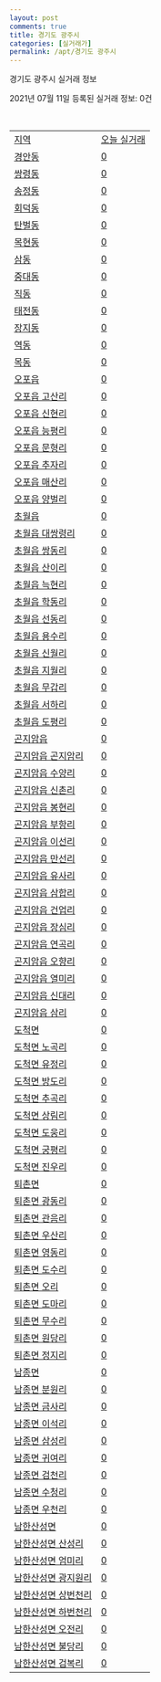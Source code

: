 ```yaml
---
layout: post
comments: true
title: 경기도 광주시
categories: [실거래가]
permalink: /apt/경기도 광주시
---
```


경기도 광주시 실거래 정보

2021년 07월 11일 등록된 실거래 정보: 0건

<script type="text/javascript">
  google.charts.load('current', {'packages':['corechart']});
  google.charts.setOnLoadCallback(drawChart);

  function drawChart() {
    var data = google.visualization.arrayToDataTable([['거래일', '매매', '전월세', '전매'], ['20-07', 404, 262, 25], ['20-08', 408, 296, 38], ['20-09', 334, 255, 37], ['20-10', 427, 237, 29], ['20-11', 383, 194, 12], ['20-12', 416, 229, 38], ['21-01', 315, 223, 22], ['21-02', 271, 209, 165], ['21-03', 288, 253, 71], ['21-04', 269, 171, 60], ['21-05', 330, 215, 48], ['21-06', 224, 180, 19], ['21-07', 16, 20, 1]]);

    var options = {
      title: '최근 1년간 유형별 거래량 추이',
      legend: { position: 'bottom' }
    };

    var chart = new google.visualization.LineChart(document.getElementById('columnchart_material'));
    chart.draw(data, (options));
  }
</script>

<div id="columnchart_material" style="width: 95%; margin-left: -35px"></div>
<br>
<table class="sortable">
  <tr>
    <td><a href="#">지역</a></td>
    <td><a href="#">오늘 실거래</a></td>
  </tr>

  
  <tr class="item">
    <td><a href="경기도 광주시 경안동">경안동</a></td>
    <td><a href="경기도 광주시 경안동">0</a></td>
  </tr>
    

  <tr class="item">
    <td><a href="경기도 광주시 쌍령동">쌍령동</a></td>
    <td><a href="경기도 광주시 쌍령동">0</a></td>
  </tr>
    

  <tr class="item">
    <td><a href="경기도 광주시 송정동">송정동</a></td>
    <td><a href="경기도 광주시 송정동">0</a></td>
  </tr>
    

  <tr class="item">
    <td><a href="경기도 광주시 회덕동">회덕동</a></td>
    <td><a href="경기도 광주시 회덕동">0</a></td>
  </tr>
    

  <tr class="item">
    <td><a href="경기도 광주시 탄벌동">탄벌동</a></td>
    <td><a href="경기도 광주시 탄벌동">0</a></td>
  </tr>
    

  <tr class="item">
    <td><a href="경기도 광주시 목현동">목현동</a></td>
    <td><a href="경기도 광주시 목현동">0</a></td>
  </tr>
    

  <tr class="item">
    <td><a href="경기도 광주시 삼동">삼동</a></td>
    <td><a href="경기도 광주시 삼동">0</a></td>
  </tr>
    

  <tr class="item">
    <td><a href="경기도 광주시 중대동">중대동</a></td>
    <td><a href="경기도 광주시 중대동">0</a></td>
  </tr>
    

  <tr class="item">
    <td><a href="경기도 광주시 직동">직동</a></td>
    <td><a href="경기도 광주시 직동">0</a></td>
  </tr>
    

  <tr class="item">
    <td><a href="경기도 광주시 태전동">태전동</a></td>
    <td><a href="경기도 광주시 태전동">0</a></td>
  </tr>
    

  <tr class="item">
    <td><a href="경기도 광주시 장지동">장지동</a></td>
    <td><a href="경기도 광주시 장지동">0</a></td>
  </tr>
    

  <tr class="item">
    <td><a href="경기도 광주시 역동">역동</a></td>
    <td><a href="경기도 광주시 역동">0</a></td>
  </tr>
    

  <tr class="item">
    <td><a href="경기도 광주시 목동">목동</a></td>
    <td><a href="경기도 광주시 목동">0</a></td>
  </tr>
    

  <tr class="item">
    <td><a href="경기도 광주시 오포읍">오포읍</a></td>
    <td><a href="경기도 광주시 오포읍">0</a></td>
  </tr>
    

  <tr class="item">
    <td><a href="경기도 광주시 오포읍 고산리">오포읍 고산리</a></td>
    <td><a href="경기도 광주시 오포읍 고산리">0</a></td>
  </tr>
    

  <tr class="item">
    <td><a href="경기도 광주시 오포읍 신현리">오포읍 신현리</a></td>
    <td><a href="경기도 광주시 오포읍 신현리">0</a></td>
  </tr>
    

  <tr class="item">
    <td><a href="경기도 광주시 오포읍 능평리">오포읍 능평리</a></td>
    <td><a href="경기도 광주시 오포읍 능평리">0</a></td>
  </tr>
    

  <tr class="item">
    <td><a href="경기도 광주시 오포읍 문형리">오포읍 문형리</a></td>
    <td><a href="경기도 광주시 오포읍 문형리">0</a></td>
  </tr>
    

  <tr class="item">
    <td><a href="경기도 광주시 오포읍 추자리">오포읍 추자리</a></td>
    <td><a href="경기도 광주시 오포읍 추자리">0</a></td>
  </tr>
    

  <tr class="item">
    <td><a href="경기도 광주시 오포읍 매산리">오포읍 매산리</a></td>
    <td><a href="경기도 광주시 오포읍 매산리">0</a></td>
  </tr>
    

  <tr class="item">
    <td><a href="경기도 광주시 오포읍 양벌리">오포읍 양벌리</a></td>
    <td><a href="경기도 광주시 오포읍 양벌리">0</a></td>
  </tr>
    

  <tr class="item">
    <td><a href="경기도 광주시 초월읍">초월읍</a></td>
    <td><a href="경기도 광주시 초월읍">0</a></td>
  </tr>
    

  <tr class="item">
    <td><a href="경기도 광주시 초월읍 대쌍령리">초월읍 대쌍령리</a></td>
    <td><a href="경기도 광주시 초월읍 대쌍령리">0</a></td>
  </tr>
    

  <tr class="item">
    <td><a href="경기도 광주시 초월읍 쌍동리">초월읍 쌍동리</a></td>
    <td><a href="경기도 광주시 초월읍 쌍동리">0</a></td>
  </tr>
    

  <tr class="item">
    <td><a href="경기도 광주시 초월읍 산이리">초월읍 산이리</a></td>
    <td><a href="경기도 광주시 초월읍 산이리">0</a></td>
  </tr>
    

  <tr class="item">
    <td><a href="경기도 광주시 초월읍 늑현리">초월읍 늑현리</a></td>
    <td><a href="경기도 광주시 초월읍 늑현리">0</a></td>
  </tr>
    

  <tr class="item">
    <td><a href="경기도 광주시 초월읍 학동리">초월읍 학동리</a></td>
    <td><a href="경기도 광주시 초월읍 학동리">0</a></td>
  </tr>
    

  <tr class="item">
    <td><a href="경기도 광주시 초월읍 선동리">초월읍 선동리</a></td>
    <td><a href="경기도 광주시 초월읍 선동리">0</a></td>
  </tr>
    

  <tr class="item">
    <td><a href="경기도 광주시 초월읍 용수리">초월읍 용수리</a></td>
    <td><a href="경기도 광주시 초월읍 용수리">0</a></td>
  </tr>
    

  <tr class="item">
    <td><a href="경기도 광주시 초월읍 신월리">초월읍 신월리</a></td>
    <td><a href="경기도 광주시 초월읍 신월리">0</a></td>
  </tr>
    

  <tr class="item">
    <td><a href="경기도 광주시 초월읍 지월리">초월읍 지월리</a></td>
    <td><a href="경기도 광주시 초월읍 지월리">0</a></td>
  </tr>
    

  <tr class="item">
    <td><a href="경기도 광주시 초월읍 무갑리">초월읍 무갑리</a></td>
    <td><a href="경기도 광주시 초월읍 무갑리">0</a></td>
  </tr>
    

  <tr class="item">
    <td><a href="경기도 광주시 초월읍 서하리">초월읍 서하리</a></td>
    <td><a href="경기도 광주시 초월읍 서하리">0</a></td>
  </tr>
    

  <tr class="item">
    <td><a href="경기도 광주시 초월읍 도평리">초월읍 도평리</a></td>
    <td><a href="경기도 광주시 초월읍 도평리">0</a></td>
  </tr>
    

  <tr class="item">
    <td><a href="경기도 광주시 곤지암읍">곤지암읍</a></td>
    <td><a href="경기도 광주시 곤지암읍">0</a></td>
  </tr>
    

  <tr class="item">
    <td><a href="경기도 광주시 곤지암읍 곤지암리">곤지암읍 곤지암리</a></td>
    <td><a href="경기도 광주시 곤지암읍 곤지암리">0</a></td>
  </tr>
    

  <tr class="item">
    <td><a href="경기도 광주시 곤지암읍 수양리">곤지암읍 수양리</a></td>
    <td><a href="경기도 광주시 곤지암읍 수양리">0</a></td>
  </tr>
    

  <tr class="item">
    <td><a href="경기도 광주시 곤지암읍 신촌리">곤지암읍 신촌리</a></td>
    <td><a href="경기도 광주시 곤지암읍 신촌리">0</a></td>
  </tr>
    

  <tr class="item">
    <td><a href="경기도 광주시 곤지암읍 봉현리">곤지암읍 봉현리</a></td>
    <td><a href="경기도 광주시 곤지암읍 봉현리">0</a></td>
  </tr>
    

  <tr class="item">
    <td><a href="경기도 광주시 곤지암읍 부항리">곤지암읍 부항리</a></td>
    <td><a href="경기도 광주시 곤지암읍 부항리">0</a></td>
  </tr>
    

  <tr class="item">
    <td><a href="경기도 광주시 곤지암읍 이선리">곤지암읍 이선리</a></td>
    <td><a href="경기도 광주시 곤지암읍 이선리">0</a></td>
  </tr>
    

  <tr class="item">
    <td><a href="경기도 광주시 곤지암읍 만선리">곤지암읍 만선리</a></td>
    <td><a href="경기도 광주시 곤지암읍 만선리">0</a></td>
  </tr>
    

  <tr class="item">
    <td><a href="경기도 광주시 곤지암읍 유사리">곤지암읍 유사리</a></td>
    <td><a href="경기도 광주시 곤지암읍 유사리">0</a></td>
  </tr>
    

  <tr class="item">
    <td><a href="경기도 광주시 곤지암읍 삼합리">곤지암읍 삼합리</a></td>
    <td><a href="경기도 광주시 곤지암읍 삼합리">0</a></td>
  </tr>
    

  <tr class="item">
    <td><a href="경기도 광주시 곤지암읍 건업리">곤지암읍 건업리</a></td>
    <td><a href="경기도 광주시 곤지암읍 건업리">0</a></td>
  </tr>
    

  <tr class="item">
    <td><a href="경기도 광주시 곤지암읍 장심리">곤지암읍 장심리</a></td>
    <td><a href="경기도 광주시 곤지암읍 장심리">0</a></td>
  </tr>
    

  <tr class="item">
    <td><a href="경기도 광주시 곤지암읍 연곡리">곤지암읍 연곡리</a></td>
    <td><a href="경기도 광주시 곤지암읍 연곡리">0</a></td>
  </tr>
    

  <tr class="item">
    <td><a href="경기도 광주시 곤지암읍 오향리">곤지암읍 오향리</a></td>
    <td><a href="경기도 광주시 곤지암읍 오향리">0</a></td>
  </tr>
    

  <tr class="item">
    <td><a href="경기도 광주시 곤지암읍 열미리">곤지암읍 열미리</a></td>
    <td><a href="경기도 광주시 곤지암읍 열미리">0</a></td>
  </tr>
    

  <tr class="item">
    <td><a href="경기도 광주시 곤지암읍 신대리">곤지암읍 신대리</a></td>
    <td><a href="경기도 광주시 곤지암읍 신대리">0</a></td>
  </tr>
    

  <tr class="item">
    <td><a href="경기도 광주시 곤지암읍 삼리">곤지암읍 삼리</a></td>
    <td><a href="경기도 광주시 곤지암읍 삼리">0</a></td>
  </tr>
    

  <tr class="item">
    <td><a href="경기도 광주시 도척면">도척면</a></td>
    <td><a href="경기도 광주시 도척면">0</a></td>
  </tr>
    

  <tr class="item">
    <td><a href="경기도 광주시 도척면 노곡리">도척면 노곡리</a></td>
    <td><a href="경기도 광주시 도척면 노곡리">0</a></td>
  </tr>
    

  <tr class="item">
    <td><a href="경기도 광주시 도척면 유정리">도척면 유정리</a></td>
    <td><a href="경기도 광주시 도척면 유정리">0</a></td>
  </tr>
    

  <tr class="item">
    <td><a href="경기도 광주시 도척면 방도리">도척면 방도리</a></td>
    <td><a href="경기도 광주시 도척면 방도리">0</a></td>
  </tr>
    

  <tr class="item">
    <td><a href="경기도 광주시 도척면 추곡리">도척면 추곡리</a></td>
    <td><a href="경기도 광주시 도척면 추곡리">0</a></td>
  </tr>
    

  <tr class="item">
    <td><a href="경기도 광주시 도척면 상림리">도척면 상림리</a></td>
    <td><a href="경기도 광주시 도척면 상림리">0</a></td>
  </tr>
    

  <tr class="item">
    <td><a href="경기도 광주시 도척면 도웅리">도척면 도웅리</a></td>
    <td><a href="경기도 광주시 도척면 도웅리">0</a></td>
  </tr>
    

  <tr class="item">
    <td><a href="경기도 광주시 도척면 궁평리">도척면 궁평리</a></td>
    <td><a href="경기도 광주시 도척면 궁평리">0</a></td>
  </tr>
    

  <tr class="item">
    <td><a href="경기도 광주시 도척면 진우리">도척면 진우리</a></td>
    <td><a href="경기도 광주시 도척면 진우리">0</a></td>
  </tr>
    

  <tr class="item">
    <td><a href="경기도 광주시 퇴촌면">퇴촌면</a></td>
    <td><a href="경기도 광주시 퇴촌면">0</a></td>
  </tr>
    

  <tr class="item">
    <td><a href="경기도 광주시 퇴촌면 광동리">퇴촌면 광동리</a></td>
    <td><a href="경기도 광주시 퇴촌면 광동리">0</a></td>
  </tr>
    

  <tr class="item">
    <td><a href="경기도 광주시 퇴촌면 관음리">퇴촌면 관음리</a></td>
    <td><a href="경기도 광주시 퇴촌면 관음리">0</a></td>
  </tr>
    

  <tr class="item">
    <td><a href="경기도 광주시 퇴촌면 우산리">퇴촌면 우산리</a></td>
    <td><a href="경기도 광주시 퇴촌면 우산리">0</a></td>
  </tr>
    

  <tr class="item">
    <td><a href="경기도 광주시 퇴촌면 영동리">퇴촌면 영동리</a></td>
    <td><a href="경기도 광주시 퇴촌면 영동리">0</a></td>
  </tr>
    

  <tr class="item">
    <td><a href="경기도 광주시 퇴촌면 도수리">퇴촌면 도수리</a></td>
    <td><a href="경기도 광주시 퇴촌면 도수리">0</a></td>
  </tr>
    

  <tr class="item">
    <td><a href="경기도 광주시 퇴촌면 오리">퇴촌면 오리</a></td>
    <td><a href="경기도 광주시 퇴촌면 오리">0</a></td>
  </tr>
    

  <tr class="item">
    <td><a href="경기도 광주시 퇴촌면 도마리">퇴촌면 도마리</a></td>
    <td><a href="경기도 광주시 퇴촌면 도마리">0</a></td>
  </tr>
    

  <tr class="item">
    <td><a href="경기도 광주시 퇴촌면 무수리">퇴촌면 무수리</a></td>
    <td><a href="경기도 광주시 퇴촌면 무수리">0</a></td>
  </tr>
    

  <tr class="item">
    <td><a href="경기도 광주시 퇴촌면 원당리">퇴촌면 원당리</a></td>
    <td><a href="경기도 광주시 퇴촌면 원당리">0</a></td>
  </tr>
    

  <tr class="item">
    <td><a href="경기도 광주시 퇴촌면 정지리">퇴촌면 정지리</a></td>
    <td><a href="경기도 광주시 퇴촌면 정지리">0</a></td>
  </tr>
    

  <tr class="item">
    <td><a href="경기도 광주시 남종면">남종면</a></td>
    <td><a href="경기도 광주시 남종면">0</a></td>
  </tr>
    

  <tr class="item">
    <td><a href="경기도 광주시 남종면 분원리">남종면 분원리</a></td>
    <td><a href="경기도 광주시 남종면 분원리">0</a></td>
  </tr>
    

  <tr class="item">
    <td><a href="경기도 광주시 남종면 금사리">남종면 금사리</a></td>
    <td><a href="경기도 광주시 남종면 금사리">0</a></td>
  </tr>
    

  <tr class="item">
    <td><a href="경기도 광주시 남종면 이석리">남종면 이석리</a></td>
    <td><a href="경기도 광주시 남종면 이석리">0</a></td>
  </tr>
    

  <tr class="item">
    <td><a href="경기도 광주시 남종면 삼성리">남종면 삼성리</a></td>
    <td><a href="경기도 광주시 남종면 삼성리">0</a></td>
  </tr>
    

  <tr class="item">
    <td><a href="경기도 광주시 남종면 귀여리">남종면 귀여리</a></td>
    <td><a href="경기도 광주시 남종면 귀여리">0</a></td>
  </tr>
    

  <tr class="item">
    <td><a href="경기도 광주시 남종면 검천리">남종면 검천리</a></td>
    <td><a href="경기도 광주시 남종면 검천리">0</a></td>
  </tr>
    

  <tr class="item">
    <td><a href="경기도 광주시 남종면 수청리">남종면 수청리</a></td>
    <td><a href="경기도 광주시 남종면 수청리">0</a></td>
  </tr>
    

  <tr class="item">
    <td><a href="경기도 광주시 남종면 우천리">남종면 우천리</a></td>
    <td><a href="경기도 광주시 남종면 우천리">0</a></td>
  </tr>
    

  <tr class="item">
    <td><a href="경기도 광주시 남한산성면">남한산성면</a></td>
    <td><a href="경기도 광주시 남한산성면">0</a></td>
  </tr>
    

  <tr class="item">
    <td><a href="경기도 광주시 남한산성면 산성리">남한산성면 산성리</a></td>
    <td><a href="경기도 광주시 남한산성면 산성리">0</a></td>
  </tr>
    

  <tr class="item">
    <td><a href="경기도 광주시 남한산성면 엄미리">남한산성면 엄미리</a></td>
    <td><a href="경기도 광주시 남한산성면 엄미리">0</a></td>
  </tr>
    

  <tr class="item">
    <td><a href="경기도 광주시 남한산성면 광지원리">남한산성면 광지원리</a></td>
    <td><a href="경기도 광주시 남한산성면 광지원리">0</a></td>
  </tr>
    

  <tr class="item">
    <td><a href="경기도 광주시 남한산성면 상번천리">남한산성면 상번천리</a></td>
    <td><a href="경기도 광주시 남한산성면 상번천리">0</a></td>
  </tr>
    

  <tr class="item">
    <td><a href="경기도 광주시 남한산성면 하번천리">남한산성면 하번천리</a></td>
    <td><a href="경기도 광주시 남한산성면 하번천리">0</a></td>
  </tr>
    

  <tr class="item">
    <td><a href="경기도 광주시 남한산성면 오전리">남한산성면 오전리</a></td>
    <td><a href="경기도 광주시 남한산성면 오전리">0</a></td>
  </tr>
    

  <tr class="item">
    <td><a href="경기도 광주시 남한산성면 불당리">남한산성면 불당리</a></td>
    <td><a href="경기도 광주시 남한산성면 불당리">0</a></td>
  </tr>
    

  <tr class="item">
    <td><a href="경기도 광주시 남한산성면 검복리">남한산성면 검복리</a></td>
    <td><a href="경기도 광주시 남한산성면 검복리">0</a></td>
  </tr>
    


</table>


    